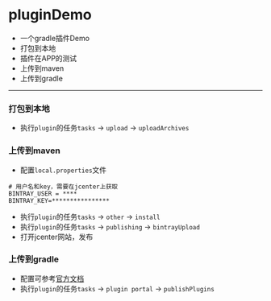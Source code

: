 # pluginDemo
- 一个gradle插件Demo
- 打包到本地
- 插件在APP的测试
- 上传到maven
- 上传到gradle

------

### 打包到本地
- 执行`plugin`的任务`tasks` -> `upload` -> `uploadArchives`
### 上传到maven
- 配置`local.properties`文件
```
# 用户名和key，需要在jcenter上获取
BINTRAY_USER = ****
BINTRAY_KEY=****************
```
- 执行`plugin`的任务`tasks` -> `other` -> `install`
- 执行`plugin`的任务`tasks` -> `publishing` -> `bintrayUpload`
- 打开jcenter网站，发布
### 上传到gradle
- 配置可参考[官方文档](https://plugins.gradle.org/docs/submit)
- 执行`plugin`的任务`tasks` -> `plugin portal` -> `publishPlugins`
